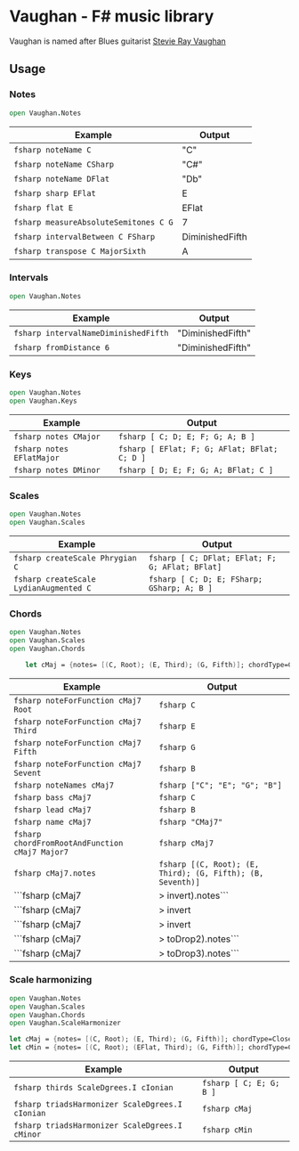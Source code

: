 # Vaughan - F# music library

Vaughan is named after Blues guitarist [Stevie Ray Vaughan](https://en.wikipedia.org/wiki/Stevie_Ray_Vaughan)

## Usage

### Notes

```fsharp
open Vaughan.Notes
```

| Example                                   | Output          |
| ----------------------------------------- | --------------- |
| ```fsharp noteName C```                   | "C"             |
| ```fsharp noteName CSharp```              | "C#"            |
| ```fsharp noteName DFlat```               | "Db"            |
| ```fsharp sharp EFlat```                  | E               |
| ```fsharp flat E```                       | EFlat           |
| ```fsharp measureAbsoluteSemitones C G``` | 7               |
| ```fsharp intervalBetween C FSharp```     | DiminishedFifth |
| ```fsharp transpose C MajorSixth```       | A               |

### Intervals

```fsharp
open Vaughan.Notes
```

| Example                                   | Output            |
| ----------------------------------------- | ----------------- |
| ```fsharp intervalNameDiminishedFifth```  | "DiminishedFifth" |
| ```fsharp fromDistance 6```               | "DiminishedFifth" |

### Keys

```fsharp
open Vaughan.Notes
open Vaughan.Keys
```

| Example           | Output                              |
| ----------------- | ----------------------------------- |
| ```fsharp notes CMajor```      | ```fsharp [ C; D; E; F; G; A; B ]```             |
| ```fsharp notes EFlatMajor```  | ```fsharp [ EFlat; F; G; AFlat; BFlat; C; D ]``` |
| ```fsharp notes DMinor```     | ```fsharp [ D; E; F; G; A; BFlat; C ]```         |

### Scales

```fsharp
open Vaughan.Notes
open Vaughan.Scales
```

| Example                       | Output                                     |
| ----------------------------- | ------------------------------------------ |
| ```fsharp createScale Phrygian C```        | ```fsharp [ C; DFlat; EFlat; F; G; AFlat; BFlat]```     |
| ```fsharp createScale LydianAugmented C``` | ```fsharp [ C; D; E; FSharp; GSharp; A; B ]```          |


### Chords

```fsharp
open Vaughan.Notes
open Vaughan.Scales
open Vaughan.Chords

    let cMaj = {notes= [(C, Root); (E, Third); (G, Fifth)]; chordType=Closed}
```

| Example                                        | Output                                            |
| ---------------------------------------------- | ------------------------------------------------- |
| ```fsharp noteForFunction cMaj7 Root```                     | ```fsharp C```                                                 |
| ```fsharp noteForFunction cMaj7 Third```                    | ```fsharp E```                                                 |
| ```fsharp noteForFunction cMaj7 Fifth```                    | ```fsharp G```                                                 |
| ```fsharp noteForFunction cMaj7 Sevent```                   | ```fsharp B```                                                 |
| ```fsharp noteNames cMaj7```                                | ```fsharp ["C"; "E"; "G"; "B"]```                              |
| ```fsharp bass cMaj7```                                     | ```fsharp C```                                                 |
| ```fsharp lead cMaj7```                                     | ```fsharp B```                                                 |
| ```fsharp name cMaj7```                                     | ```fsharp "CMaj7"```                                           |
| ```fsharp chordFromRootAndFunction cMaj7 Major7```          | ```fsharp cMaj7```                                             |
| ```fsharp cMaj7.notes```                                    | ```fsharp [(C, Root); (E, Third); (G, Fifth); (B, Seventh)]``` |
| ```fsharp (cMaj7 |> invert).notes```                        | ```fsharp [(E, Third); (G, Fifth); (B, Seventh); (C, Root)]``` |
| ```fsharp (cMaj7 |> invert |> invert).notes```              | ```fsharp [(G, Fifth); (B, Seventh); (C, Root); (E, Third)]``` |
| ```fsharp (cMaj7 |> invert |> invert |> invert).notes```    | ```fsharp [(B, Seventh); (C, Root); (E, Third); (G, Fifth)]``` |
| ```fsharp (cMaj7 |> toDrop2).notes```                       | ```fsharp [(C, Root); (G, Fifth); (B, Seventh); (E, Third)]``` |
| ```fsharp (cMaj7 |> toDrop3).notes```                       | ```fsharp [(C, Root); (B, Seventh); (E, Third); (G, Fifth)]``` |

### Scale harmonizing

```fsharp
open Vaughan.Notes
open Vaughan.Scales
open Vaughan.Chords
open Vaughan.ScaleHarmonizer

let cMaj = {notes= [(C, Root); (E, Third); (G, Fifth)]; chordType=Closed}
let cMin = {notes= [(C, Root); (EFlat, Third); (G, Fifth)]; chordType=Closed}
```

 Example                                       | Output                                 |
| -------------------------------------------- | -------------------------------------- |
| ```fsharp thirds ScaleDgrees.I cIonian```                 | ```fsharp [ C; E; G; B ]```                        |
| ```fsharp triadsHarmonizer ScaleDgrees.I cIonian```       | ```fsharp cMaj```                                  |
| ```fsharp triadsHarmonizer ScaleDgrees.I cMinor```        | ```fsharp cMin```                                  |